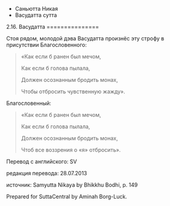 









* Саньютта Никая
* Васудатта сутта


2\.16\. Васудатта
\=\=\=\=\=\=\=\=\=\=\=\=\=\=\=



Стоя рядом, молодой дэва Васудатта произнёс эту строфу в присутствии Благословенного:



> «Как если б ранен был мечом,  
> 
> Как если б голова пылала,  
> 
> Должен осознанным бродить монах,  
> 
> Чтобы отбросить чувственную жажду»\.


Благословенный:



> «Как если б ранен был мечом,  
> 
> Как если б голова пылала,  
> 
> Должен осознанным бродить монах,  
> 
> Чтоб все воззрения о «я» отбросить»\.



Перевод с английского: SV


редакция перевода: 28\.07\.2013


источник: Samyutta Nikaya by Bhikkhu Bodhi, p\. 149


Prepared for SuttaCentral by Aminah Borg\-Luck\.






